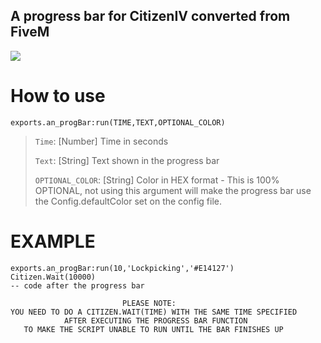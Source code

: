 ## A progress bar for CitizenIV converted from FiveM 
![](https://user-images.githubusercontent.com/36258300/177007964-d6fea7d4-7705-4f2a-811d-5d723bbe9385.png)
# How to use

`exports.an_progBar:run(TIME,TEXT,OPTIONAL_COLOR)`

> `Time`: [Number] Time in seconds
> 
> `Text`: [String] Text shown in the progress bar
> 
> `OPTIONAL_COLOR`: [String] Color in HEX format - This is 100% OPTIONAL, not using this argument will make the progress bar use the Config.defaultColor set on the config file.


# EXAMPLE
```
exports.an_progBar:run(10,'Lockpicking','#E14127')
Citizen.Wait(10000)
-- code after the progress bar
```
```
                         PLEASE NOTE:
YOU NEED TO DO A CITIZEN.WAIT(TIME) WITH THE SAME TIME SPECIFIED
            AFTER EXECUTING THE PROGRESS BAR FUNCTION
   TO MAKE THE SCRIPT UNABLE TO RUN UNTIL THE BAR FINISHES UP
   ```
